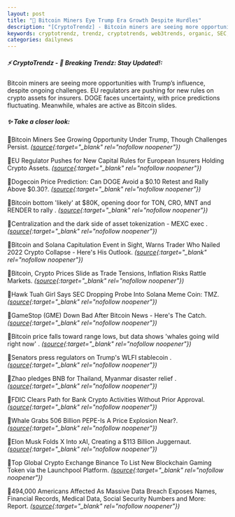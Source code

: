 ```yaml
---
layout: post
title: "🌌 Bitcoin Miners Eye Trump Era Growth Despite Hurdles"
description: "[CryptoTrendz] - Bitcoin miners are seeing more opportunities with Trump’s influence, despite ongoing challenges. EU regulators are pushing for new rules on crypto assets for insurers. DOGE faces uncertainty, with price predictions fluctuating. Meanwhile, whales are active as Bitcoin slides."
keywords: cryptotrendz, trendz, cryptotrends, web3trends, organic, SEC, Token, stablecoin, Bitcoin, DOGE, Crypto, Myanmar, Binance
categories: dailynews
---
```


##### ⚡ CryptoTrendz - 📌 *Breaking Trendz: Stay Updated!:*

Bitcoin miners are seeing more opportunities with Trump’s influence, despite ongoing challenges. EU regulators are pushing for new rules on crypto assets for insurers. DOGE faces uncertainty, with price predictions fluctuating. Meanwhile, whales are active as Bitcoin slides.

##### ✨ *Take a closer look:*


🔹Bitcoin Miners See Growing Opportunity Under Trump, Though Challenges Persist. *([source](https://s.avyag.com/a1bu){:target="_blank" rel="nofollow noopener"})*

🔹EU Regulator Pushes for New Capital Rules for European Insurers Holding Crypto Assets. *([source](https://s.avyag.com/uze4){:target="_blank" rel="nofollow noopener"})*

🔹Dogecoin Price Prediction: Can DOGE Avoid a $0.10 Retest and Rally Above $0.30?. *([source](https://s.avyag.com/desh){:target="_blank" rel="nofollow noopener"})*

🔹Bitcoin bottom 'likely' at $80K, opening door for TON, CRO, MNT and RENDER to rally . *([source](https://s.avyag.com/6fxf){:target="_blank" rel="nofollow noopener"})*

🔹Centralization and the dark side of asset tokenization - MEXC exec . *([source](https://s.avyag.com/thxd){:target="_blank" rel="nofollow noopener"})*

🔹Bitcoin and Solana Capitulation Event in Sight, Warns Trader Who Nailed 2022 Crypto Collapse - Here's His Outlook. *([source](https://s.avyag.com/ipmc){:target="_blank" rel="nofollow noopener"})*

🔹Bitcoin, Crypto Prices Slide as Trade Tensions, Inflation Risks Rattle Markets. *([source](https://s.avyag.com/haqy){:target="_blank" rel="nofollow noopener"})*

🔹Hawk Tuah Girl Says SEC Dropping Probe Into Solana Meme Coin: TMZ. *([source](https://s.avyag.com/wham){:target="_blank" rel="nofollow noopener"})*

🔹GameStop (GME) Down Bad After Bitcoin News - Here's The Catch. *([source](https://s.avyag.com/jpth){:target="_blank" rel="nofollow noopener"})*

🔹Bitcoin price falls toward range lows, but data shows 'whales going wild right now' . *([source](https://s.avyag.com/cfes){:target="_blank" rel="nofollow noopener"})*

🔹Senators press regulators on Trump's WLFI stablecoin . *([source](https://s.avyag.com/1b0l){:target="_blank" rel="nofollow noopener"})*

🔹Zhao pledges BNB for Thailand, Myanmar disaster relief . *([source](https://s.avyag.com/xydk){:target="_blank" rel="nofollow noopener"})*

🔹FDIC Clears Path for Bank Crypto Activities Without Prior Approval. *([source](https://s.avyag.com/guur){:target="_blank" rel="nofollow noopener"})*

🔹Whale Grabs 506 Billion PEPE-Is A Price Explosion Near?. *([source](https://s.avyag.com/3bc7){:target="_blank" rel="nofollow noopener"})*

🔹Elon Musk Folds X Into xAI, Creating a $113 Billion Juggernaut. *([source](https://s.avyag.com/2f3y){:target="_blank" rel="nofollow noopener"})*

🔹Top Global Crypto Exchange Binance To List New Blockchain Gaming Token via the Launchpool Platform. *([source](https://s.avyag.com/izgf){:target="_blank" rel="nofollow noopener"})*

🔹494,000 Americans Affected As Massive Data Breach Exposes Names, Financial Records, Medical Data, Social Security Numbers and More: Report. *([source](https://s.avyag.com/5u29){:target="_blank" rel="nofollow noopener"})*
